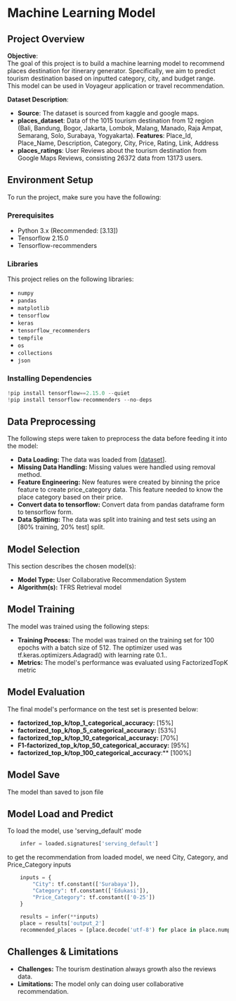 # Machine Learning Model

## Project Overview

**Objective**:  
The goal of this project is to build a machine learning model to recommend places destination for itinerary generator. 
Specifically, we aim to predict tourism destination based on inputted category, city, and budget range. This model can be used in Voyageur application or travel recommendation.

**Dataset Description**:  
- **Source**: The dataset is sourced from kaggle and google maps.
- **places_dataset**: Data of the 1015 tourism destination from 12 region (Bali, Bandung, Bogor, Jakarta, Lombok, Malang, Manado, Raja Ampat, Semarang, Solo, Surabaya, Yogyakarta).
  **Features**: Place_Id, Place_Name, Description, Category, City, Price, Rating, Link, Address
- **places_ratings**: User Reviews about the tourism destination from Google Maps Reviews, consisting 26372 data from 13173 users. 

## Environment Setup

To run the project, make sure you have the following:

### Prerequisites
- Python 3.x (Recommended: [3.13])
- Tensorflow 2.15.0
- Tensorflow-recommenders

### Libraries
This project relies on the following libraries:
- `numpy`
- `pandas`
- `matplotlib`
- `tensorflow`
- `keras`
- `tensorflow_recommenders`
- `tempfile`
- `os`
- `collections`
- `json`

### Installing Dependencies
   ```python
  !pip install tensorflow==2.15.0 --quiet
  !pip install tensorflow-recommenders --no-deps
  ```

## Data Preprocessing
The following steps were taken to preprocess the data before feeding it into the model:

* **Data Loading:** The data was loaded from [[dataset](https://github.com/Voyageur-Team/Machine-Learning/tree/main/dataset)].
* **Missing Data Handling:** Missing values were handled using removal method.
* **Feature Engineering:** New features were created by binning the price feature to create price_category data. This feature needed to know the place category based on their price.
* **Convert data to tensorflow:** Convert data from pandas dataframe form to tensorflow form. 
* **Data Splitting:** The data was split into training and test sets using an [80% training, 20% test] split.

## Model Selection

This section describes the chosen model(s):

* **Model Type:** User Collaborative Recommendation System
* **Algorithm(s):** TFRS Retrieval model

## Model Training

The model was trained using the following steps:
* **Training Process:** The model was trained on the training set for 100 epochs with a batch size of 512. The optimizer used was tf.keras.optimizers.Adagrad() with learning rate 0.1..
* **Metrics:** The model's performance was evaluated using FactorizedTopK metric 

## Model Evaluation

The final model's performance on the test set is presented below:

* **factorized_top_k/top_1_categorical_accuracy:** [15%]
* **factorized_top_k/top_5_categorical_accuracy:** [53%]
* **factorized_top_k/top_10_categorical_accuracy:** [70%]
* **F1-factorized_top_k/top_50_categorical_accuracy:** [95%]
* **factorized_top_k/top_100_categorical_accuracy**:** [100%]

## Model Save
The model than saved to json file

## Model Load and Predict
To load the model, use 'serving_default' mode
``` python
    infer = loaded.signatures['serving_default']
```
to get the recommendation from loaded model, we need City, Category, and Price_Category inputs
```python
    inputs = {
        "City": tf.constant(['Surabaya']),
        "Category": tf.constant(['Edukasi']),
        "Price_Category": tf.constant(['0-25'])
    }
    
    results = infer(**inputs)
    place = results['output_2']
    recommended_places = [place.decode('utf-8') for place in place.numpy()[0]]
```

## Challenges & Limitations
* **Challenges:** The tourism destination always growth also the reviews data. 
* **Limitations:** The model only can doing user collaborative recommendation.
